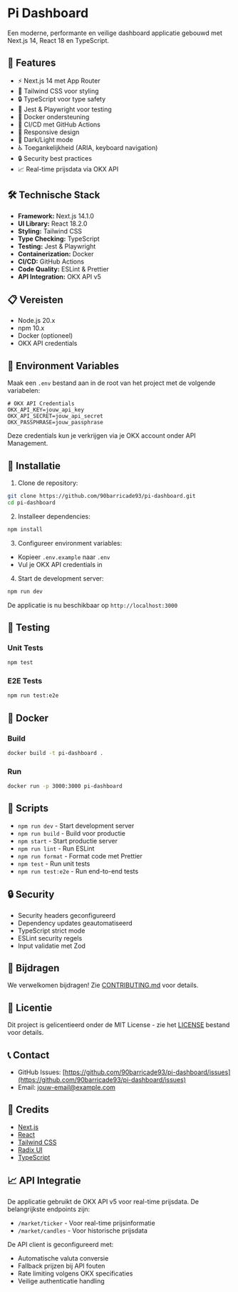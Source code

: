# Pi Dashboard

Een moderne, performante en veilige dashboard applicatie gebouwd met Next.js 14, React 18 en TypeScript.

## 🚀 Features

- ⚡️ Next.js 14 met App Router
- 🎨 Tailwind CSS voor styling
- 🔒 TypeScript voor type safety
- 🧪 Jest & Playwright voor testing
- 🐳 Docker ondersteuning
- 🔄 CI/CD met GitHub Actions
- 📱 Responsive design
- 🌙 Dark/Light mode
- ♿️ Toegankelijkheid (ARIA, keyboard navigation)
- 🔒 Security best practices
- 📈 Real-time prijsdata via OKX API

## 🛠️ Technische Stack

- **Framework:** Next.js 14.1.0
- **UI Library:** React 18.2.0
- **Styling:** Tailwind CSS
- **Type Checking:** TypeScript
- **Testing:** Jest & Playwright
- **Containerization:** Docker
- **CI/CD:** GitHub Actions
- **Code Quality:** ESLint & Prettier
- **API Integration:** OKX API v5

## 📋 Vereisten

- Node.js 20.x
- npm 10.x
- Docker (optioneel)
- OKX API credentials

## 🔑 Environment Variables

Maak een `.env` bestand aan in de root van het project met de volgende variabelen:

```env
# OKX API Credentials
OKX_API_KEY=jouw_api_key
OKX_API_SECRET=jouw_api_secret
OKX_PASSPHRASE=jouw_passphrase
```

Deze credentials kun je verkrijgen via je OKX account onder API Management.

## 🚀 Installatie

1. Clone de repository:
```bash
git clone https://github.com/90barricade93/pi-dashboard.git
cd pi-dashboard
```

2. Installeer dependencies:
```bash
npm install
```

3. Configureer environment variables:
- Kopieer `.env.example` naar `.env`
- Vul je OKX API credentials in

4. Start de development server:
```bash
npm run dev
```

De applicatie is nu beschikbaar op `http://localhost:3000`

## 🧪 Testing

### Unit Tests
```bash
npm test
```

### E2E Tests
```bash
npm run test:e2e
```

## 🐳 Docker

### Build
```bash
docker build -t pi-dashboard .
```

### Run
```bash
docker run -p 3000:3000 pi-dashboard
```

## 📝 Scripts

- `npm run dev` - Start development server
- `npm run build` - Build voor productie
- `npm start` - Start productie server
- `npm run lint` - Run ESLint
- `npm run format` - Format code met Prettier
- `npm test` - Run unit tests
- `npm run test:e2e` - Run end-to-end tests

## 🔒 Security

- Security headers geconfigureerd
- Dependency updates geautomatiseerd
- TypeScript strict mode
- ESLint security regels
- Input validatie met Zod

## 🤝 Bijdragen

We verwelkomen bijdragen! Zie [CONTRIBUTING.md](CONTRIBUTING.md) voor details.

## 📄 Licentie

Dit project is gelicentieerd onder de MIT License - zie het [LICENSE](LICENSE) bestand voor details.

## 📞 Contact

- GitHub Issues: [https://github.com/90barricade93/pi-dashboard/issues](https://github.com/90barricade93/pi-dashboard/issues)
- Email: [jouw-email@example.com](mailto:jouw-email@example.com)

## 🙏 Credits

- [Next.js](https://nextjs.org/)
- [React](https://reactjs.org/)
- [Tailwind CSS](https://tailwindcss.com/)
- [Radix UI](https://www.radix-ui.com/)
- [TypeScript](https://www.typescriptlang.org/)

## 📈 API Integratie

De applicatie gebruikt de OKX API v5 voor real-time prijsdata. De belangrijkste endpoints zijn:

- `/market/ticker` - Voor real-time prijsinformatie
- `/market/candles` - Voor historische prijsdata

De API client is geconfigureerd met:
- Automatische valuta conversie
- Fallback prijzen bij API fouten
- Rate limiting volgens OKX specificaties
- Veilige authenticatie handling
